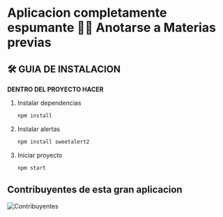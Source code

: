 # Aplicacion completamente espumante 🍾🍾  Anotarse a Materias previas

## 🛠️ GUIA DE INSTALACION

**DENTRO DEL PROYECTO HACER**

1. Instalar dependencias
    ``` bash
    npm install
    ```
2. Instalar alertas
   ```bash
   npm install sweetalert2
   ```
3. Iniciar proyecto
   ```bash
   npm start
   ```

## Contribuyentes de esta gran aplicacion


![Contribuyentes](https://contrib.rocks/image?repo=LuuAlveal/No_Hackeamos_Ni_La_Puerta)
